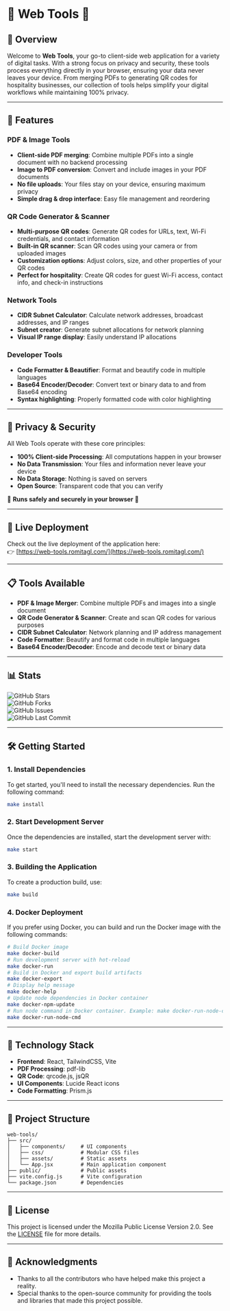 # 🌟 Web Tools 🌟

## 📌 Overview

Welcome to **Web Tools**, your go-to client-side web application for a variety of digital tasks. With a strong focus on privacy and security, these tools process everything directly in your browser, ensuring your data never leaves your device. From merging PDFs to generating QR codes for hospitality businesses, our collection of tools helps simplify your digital workflows while maintaining 100% privacy.

---

## 🎯 Features

### PDF & Image Tools

- **Client-side PDF merging**: Combine multiple PDFs into a single document with no backend processing
- **Image to PDF conversion**: Convert and include images in your PDF documents
- **No file uploads**: Your files stay on your device, ensuring maximum privacy
- **Simple drag & drop interface**: Easy file management and reordering

### QR Code Generator & Scanner

- **Multi-purpose QR codes**: Generate QR codes for URLs, text, Wi-Fi credentials, and contact information
- **Built-in QR scanner**: Scan QR codes using your camera or from uploaded images
- **Customization options**: Adjust colors, size, and other properties of your QR codes
- **Perfect for hospitality**: Create QR codes for guest Wi-Fi access, contact info, and check-in instructions

### Network Tools

- **CIDR Subnet Calculator**: Calculate network addresses, broadcast addresses, and IP ranges
- **Subnet creator**: Generate subnet allocations for network planning
- **Visual IP range display**: Easily understand IP allocations

### Developer Tools

- **Code Formatter & Beautifier**: Format and beautify code in multiple languages
- **Base64 Encoder/Decoder**: Convert text or binary data to and from Base64 encoding
- **Syntax highlighting**: Properly formatted code with color highlighting

---

## 🔐 Privacy & Security

All Web Tools operate with these core principles:

- **100% Client-side Processing**: All computations happen in your browser
- **No Data Transmission**: Your files and information never leave your device
- **No Data Storage**: Nothing is saved on servers
- **Open Source**: Transparent code that you can verify

🚀 **Runs safely and securely in your browser** 🚀

---

## 🚀 Live Deployment

Check out the live deployment of the application here:  
👉 [https://web-tools.romitagl.com/](https://web-tools.romitagl.com/)

---

## 📋 Tools Available

- **PDF & Image Merger**: Combine multiple PDFs and images into a single document
- **QR Code Generator & Scanner**: Create and scan QR codes for various purposes
- **CIDR Subnet Calculator**: Network planning and IP address management
- **Code Formatter**: Beautify and format code in multiple languages
- **Base64 Encoder/Decoder**: Encode and decode text or binary data

---

## 📊 Stats

![GitHub Stars](https://img.shields.io/github/stars/romitagl/web-tools?style=social)  
![GitHub Forks](https://img.shields.io/github/forks/romitagl/web-tools?style=social)  
![GitHub Issues](https://img.shields.io/github/issues/romitagl/web-tools)  
![GitHub Last Commit](https://img.shields.io/github/last-commit/romitagl/web-tools)  

---

## 🛠️ Getting Started

### 1. **Install Dependencies**

To get started, you'll need to install the necessary dependencies. Run the following command:

```bash
make install
```

### 2. **Start Development Server**

Once the dependencies are installed, start the development server with:

```bash
make start
```

### 3. **Building the Application**

To create a production build, use:

```bash
make build
```

### 4. **Docker Deployment**

If you prefer using Docker, you can build and run the Docker image with the following commands:

```bash
# Build Docker image
make docker-build
# Run development server with hot-reload
make docker-run
# Build in Docker and export build artifacts
make docker-export
# Display help message
make docker-help
# Update node dependencies in Docker container
make docker-npm-update
# Run node command in Docker container. Example: make docker-run-node-cmd CMD="npm run build"
make docker-run-node-cmd
```

---

## 🧰 Technology Stack

- **Frontend**: React, TailwindCSS, Vite
- **PDF Processing**: pdf-lib
- **QR Code**: qrcode.js, jsQR
- **UI Components**: Lucide React icons
- **Code Formatting**: Prism.js

---

## 🧩 Project Structure

```
web-tools/
├── src/
│   ├── components/     # UI components
│   ├── css/            # Modular CSS files
│   ├── assets/         # Static assets
│   └── App.jsx         # Main application component
├── public/             # Public assets
├── vite.config.js      # Vite configuration
└── package.json        # Dependencies
```

---

## 📜 License

This project is licensed under the Mozilla Public License Version 2.0. See the [LICENSE](LICENSE) file for more details.

---

## 🙏 Acknowledgments

- Thanks to all the contributors who have helped make this project a reality.
- Special thanks to the open-source community for providing the tools and libraries that made this project possible.
